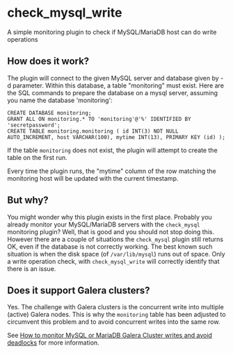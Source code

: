 # check_mysql_write
A simple monitoring plugin to check if MySQL/MariaDB host can do write operations

## How does it work?

The plugin will connect to the given MySQL server and database given by -d parameter.
Within this database, a table "monitoring" must exist.
Here are the SQL commands to prepare the database on a mysql server, assuming you name the database 'monitoring':

```
CREATE DATABASE monitoring;
GRANT ALL ON monitoring.* TO 'monitoring'@'%' IDENTIFIED BY 'secretpassword';
CREATE TABLE monitoring.monitoring ( id INT(3) NOT NULL AUTO_INCREMENT, host VARCHAR(100), mytime INT(13), PRIMARY KEY (id) );
```

If the table `monitoring` does not exist, the plugin will attempt to create the table on the first run.

Every time the plugin runs, the "mytime" column of the row matching the monitoring host will be updated with the current timestamp.

## But why? 

You might wonder why this plugin exists in the first place. Probably you already monitor your MySQL/MariaDB servers with the `check_mysql` monitoring plugin? Well, that is good and you should not stop doing this. However there are a couple of situations the `check_mysql` plugin still returns OK, even if the database is not correctly working. The best known such situation is when the disk space (of `/var/lib/mysql`) runs out of space. Only a write operation check, with `check_mysql_write` will correctly identify that there is an issue.

## Does it support Galera clusters?

Yes. The challenge with Galera clusters is the concurrent write into multiple (active) Galera nodes. This is why the `monitoring` table has been adjusted to circumvent this problem and to avoid concurrent writes into the same row. 

See [How to monitor MySQL or MariaDB Galera Cluster writes and avoid deadlocks](https://www.claudiokuenzler.com/blog/858/how-to-monitor-mysql-mariadb-percona-galera-cluster-writes-avoid-deadlocks) for more information.

